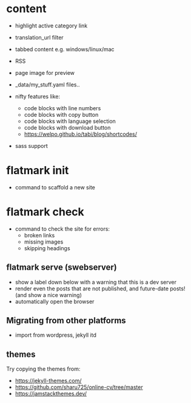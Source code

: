 
# content

- highlight active category link
- translation_url filter
- tabbed content e.g. windows/linux/mac
- RSS
- page image for preview
- _data/my_stuff.yaml files..
- nifty features like:
  - code blocks with line numbers
  - code blocks with copy button
  - code blocks with language selection
  - code blocks with download button
  - https://welpo.github.io/tabi/blog/shortcodes/

- sass support

# flatmark init
- command to scaffold a new site

# flatmark check
- command to check the site for errors:
  - broken links
  - missing images
  - skipping headings 


## flatmark serve (swebserver)
- show a label down below with a warning that this is a dev server
- render even the posts that are not published, and future-date posts! (and show a nice warning)
- automatically open the browser


## Migrating from other platforms
- import from wordpress, jekyll itd

## themes
Try copying the themes from:
- https://jekyll-themes.com/
- https://github.com/sharu725/online-cv/tree/master
- https://jamstackthemes.dev/


